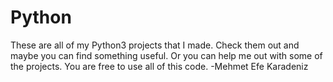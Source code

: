 # Python
These are all of my Python3 projects that I made.
Check them out and maybe you can find something useful.
Or you can help me out with some of the projects.
You are free to use all of this code.
-Mehmet Efe Karadeniz

